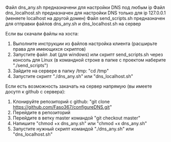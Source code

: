 Файл dns_any.sh предназначени для настройки DNS под любым ip
Файл dns_localhost.sh предназначен для настройки DNS только для ip 127.0.0.1 (меняете localhost на другой домен)
Файл send_scripts.sh предназначен для отправки файлов dns_any.sh и dns_localhost.sh на сервер

Если вы скачали файлы на хоста:
1) Выполните инструкции из файлов настройка клиента (расширьте права для имеющихся скриптов)
2) Запустите файл .bat (для windows)
 или скрипт send_scripts.sh через консоль для Linux (в командной строке в папке с проектом наберите "./send_scripts")
4) Зайдите на сервере в папку /tmp: "cd /tmp"
5) Запустите скрипт "./dns_any.sh" или "dns_localhost.sh"

Если есть возможность закачать на сервер напрямую (вы имеете досутп к github с сервера):
1) Клонируйте репозиторий с github: "git clone https://github.com/Faso367/configureDNS.git"
2) Перейдите в репозиторий
3) Перейдите в ветку master командой "git checkout master"
4) Напишите "chmod +x dns_any.sh" или "chmod +x dns_any.sh"
5) Запустите нужный скрипт командой "./dns_any.sh" или "dns_localhost.sh"
